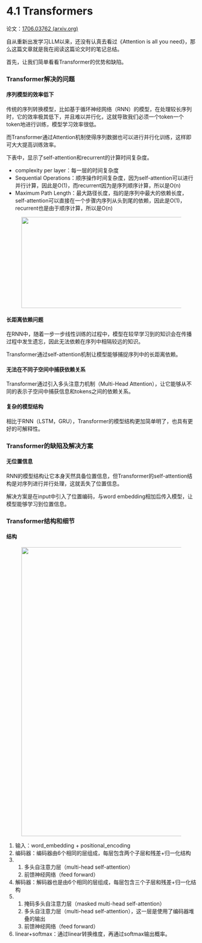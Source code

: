 # 4.1 Transformers

论文：[1706.03762 (arxiv.org)](https://link.zhihu.com/?target=https%3A//arxiv.org/pdf/1706.03762)

自从重新出发学习LLM以来，还没有认真去看过《Attention is all you need》，那么这篇文章就是我在阅读这篇论文时的笔记总结。

首先，让我们简单看看Transformer的优势和缺陷。

### Transformer解决的问题

#### 序列模型的效率低下

传统的序列转换模型，比如基于循环神经网络（RNN）的模型，在处理较长序列时，它的效率极其低下，并且难以并行化，这就导致我们必须一个token一个token地进行训练，模型学习效率很低。

而Transformer通过Attention机制使得序列数据也可以进行并行化训练，这样即可大大提高训练效率。

下表中，显示了self-attention和recurrent的计算时间复杂度。

* complexity per layer：每一层的时间复杂度
* Sequential Operations：顺序操作时间复杂度，因为self-attention可以进行并行计算，因此是O(1)，而recurrent因为是序列顺序计算，所以是O(n)
* Maximum Path Length：最大路径长度，指的是序列中最大的依赖长度，self-attention可以直接在一个步骤内序列从头到尾的依赖，因此是O(1)，recurrent也是由于顺序计算，所以是O(n)

<figure><img src="https://pic2.zhimg.com/80/v2-511766d6c42e7351911d4a2ef0f0af3d_720w.webp" alt="" height="241" width="756"><figcaption></figcaption></figure>

#### 长距离依赖问题

在RNN中，随着一步一步线性训练的过程中，模型在较早学习到的知识会在传播过程中发生遗忘，因此无法依赖在序列中相隔较远的知识。

Transformer通过self-attention机制让模型能够捕捉序列中的长距离依赖。

#### 无法在不同子空间中捕获依赖关系

Transformer通过引入多头注意力机制（Multi-Head Attention），让它能够从不同的表示子空间中捕获信息和tokens之间的依赖关系。

#### 复杂的模型结构

相比于RNN（LSTM，GRU），Transformer的模型结构更加简单明了，也具有更好的可解释性。

### Transformer的缺陷及解决方案

#### 无位置信息

RNN的模型结构让它本身天然具备位置信息，但Transformer的self-attention结构是对序列进行并行处理，这就丢失了位置信息。

解决方案是在input中引入了位置编码，与word embedding相加后传入模型，让模型能够学习到位置信息。

### Transformer结构和细节

#### 结构

<figure><img src="https://pic3.zhimg.com/80/v2-e7319f29c51175fdc5256bb79441f27a_720w.webp" alt="" height="765" width="539"><figcaption></figcaption></figure>

1. 输入：word\_embedding + positional\_encoding
2. 编码器：编码器由6个相同的层组成，每层包含两个子层和残差+归一化结构
3.
   1. 多头自注意力层（multi-head self-attention）
   2. 前馈神经网络（feed forward）
4. 解码器：解码器也是由6个相同的层组成，每层包含三个子层和残差+归一化结构
5.
   1. 掩码多头自注意力层（masked multi-head self-attention）
   2. 多头自注意力层（multi-head self-attention），这一层是使用了编码器堆叠的输出
   3. 前馈神经网络（feed forward）
6. linear+softmax：通过linear转换维度，再通过softmax输出概率。
